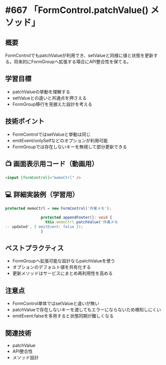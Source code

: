 # #667 「FormControl.patchValue() メソッド」

## 概要
FormControlでもpatchValueが利用でき、setValueと同様に値と状態を更新する。将来的にFormGroupへ拡張する場合にAPI整合性を保てる。

## 学習目標
- patchValueの挙動を理解する
- setValueとの違いと共通点を押さえる
- FormGroup移行を見据えた設計を考える

## 技術ポイント
- FormControlではsetValueと挙動は同じ
- emitEvent/onlySelfなどのオプションが利用可能
- FormGroupでは存在しないキーを無視して部分更新できる

## 📺 画面表示用コード（動画用）
```html
<input [formControl]="memoCtrl" />
```

## 💻 詳細実装例（学習用）
```typescript
protected memoCtrl = new FormControl('作業メモ');

                protected appendFooter(): void {
                  this.memoCtrl.patchValue('作業メモ
-- updated', { emitEvent: false });
                }
```

## ベストプラクティス
- FormGroupへ拡張可能な設計ならpatchValueを使う
- オプションのデフォルト値を共有化する
- 更新メソッドはサービスにまとめ再利用性を高める

## 注意点
- FormControl単体ではsetValueと違いが無い
- patchValueで存在しないキーを渡してもエラーにならないため検知しにくい
- emitEvent:falseを多用すると状態同期が難しくなる

## 関連技術
- patchValue
- API整合性
- メソッド設計
